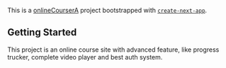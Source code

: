 This is a [onlineCourserA](https://nextjs.org/) project bootstrapped with [`create-next-app`](https://github.com/vercel/next.js/tree/canary/packages/create-next-app).

## Getting Started

This project is an online course site with advanced feature, like progress trucker, complete video player and best auth system.

